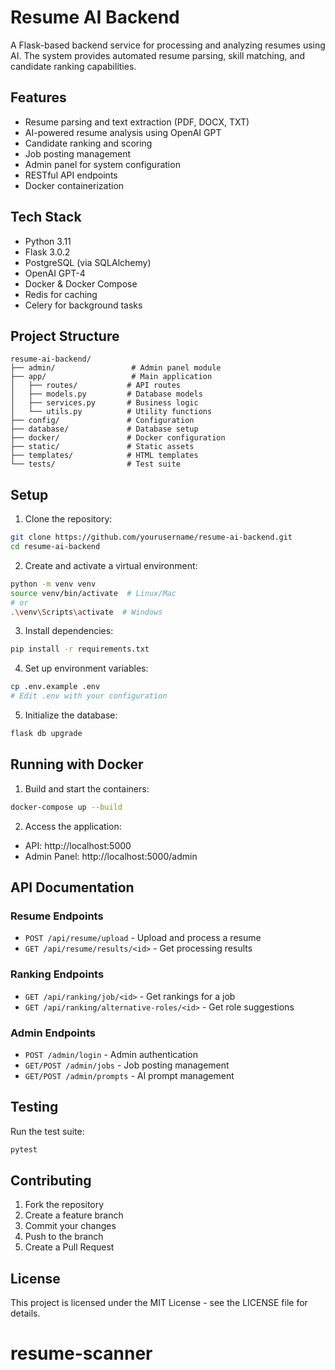 # Resume AI Backend

A Flask-based backend service for processing and analyzing resumes using AI. The system provides automated resume parsing, skill matching, and candidate ranking capabilities.

## Features

-    Resume parsing and text extraction (PDF, DOCX, TXT)
-    AI-powered resume analysis using OpenAI GPT
-    Candidate ranking and scoring
-    Job posting management
-    Admin panel for system configuration
-    RESTful API endpoints
-    Docker containerization

## Tech Stack

-    Python 3.11
-    Flask 3.0.2
-    PostgreSQL (via SQLAlchemy)
-    OpenAI GPT-4
-    Docker & Docker Compose
-    Redis for caching
-    Celery for background tasks

## Project Structure

```
resume-ai-backend/
├── admin/                 # Admin panel module
├── app/                   # Main application
│   ├── routes/           # API routes
│   ├── models.py         # Database models
│   ├── services.py       # Business logic
│   └── utils.py          # Utility functions
├── config/               # Configuration
├── database/             # Database setup
├── docker/               # Docker configuration
├── static/               # Static assets
├── templates/            # HTML templates
└── tests/                # Test suite
```

## Setup

1. Clone the repository:

```bash
git clone https://github.com/yourusername/resume-ai-backend.git
cd resume-ai-backend
```

2. Create and activate a virtual environment:

```bash
python -m venv venv
source venv/bin/activate  # Linux/Mac
# or
.\venv\Scripts\activate  # Windows
```

3. Install dependencies:

```bash
pip install -r requirements.txt
```

4. Set up environment variables:

```bash
cp .env.example .env
# Edit .env with your configuration
```

5. Initialize the database:

```bash
flask db upgrade
```

## Running with Docker

1. Build and start the containers:

```bash
docker-compose up --build
```

2. Access the application:

-    API: http://localhost:5000
-    Admin Panel: http://localhost:5000/admin

## API Documentation

### Resume Endpoints

-    `POST /api/resume/upload` - Upload and process a resume
-    `GET /api/resume/results/<id>` - Get processing results

### Ranking Endpoints

-    `GET /api/ranking/job/<id>` - Get rankings for a job
-    `GET /api/ranking/alternative-roles/<id>` - Get role suggestions

### Admin Endpoints

-    `POST /admin/login` - Admin authentication
-    `GET/POST /admin/jobs` - Job posting management
-    `GET/POST /admin/prompts` - AI prompt management

## Testing

Run the test suite:

```bash
pytest
```

## Contributing

1. Fork the repository
2. Create a feature branch
3. Commit your changes
4. Push to the branch
5. Create a Pull Request

## License

This project is licensed under the MIT License - see the LICENSE file for details.
# resume-scanner
